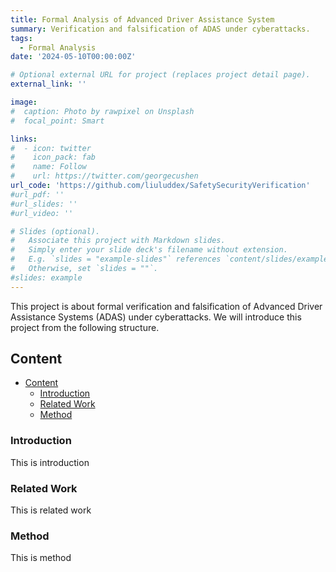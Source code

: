 ```yaml
---
title: Formal Analysis of Advanced Driver Assistance System
summary: Verification and falsification of ADAS under cyberattacks.
tags:
  - Formal Analysis
date: '2024-05-10T00:00:00Z'

# Optional external URL for project (replaces project detail page).
external_link: ''

image:
#  caption: Photo by rawpixel on Unsplash
#  focal_point: Smart

links:
#  - icon: twitter
#    icon_pack: fab
#    name: Follow
#    url: https://twitter.com/georgecushen
url_code: 'https://github.com/liuluddex/SafetySecurityVerification'
#url_pdf: ''
#url_slides: ''
#url_video: ''

# Slides (optional).
#   Associate this project with Markdown slides.
#   Simply enter your slide deck's filename without extension.
#   E.g. `slides = "example-slides"` references `content/slides/example-slides.md`.
#   Otherwise, set `slides = ""`.
#slides: example
---
```


This project is about formal verification and falsification of Advanced Driver Assistance Systems (ADAS) under cyberattacks. We will introduce this project from the following structure.

## Content
- [Content](#content)
  - [Introduction](#introduction)
  - [Related Work](#related-work)
  - [Method](#method)

### Introduction

This is introduction

### Related Work

This is related work

### Method

This is method
